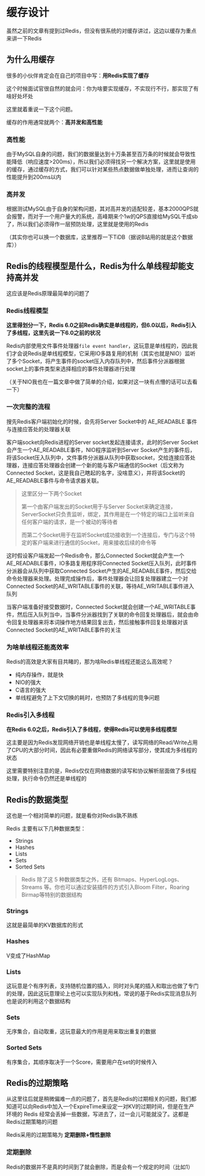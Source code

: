 # 缓存设计

虽然之前的文章有提到过Redis，但没有很系统的对缓存讲过，这边以缓存为重点来讲一下Redis

## 为什么用缓存

很多的小伙伴肯定会在自己的项目中写：**用Redis实现了缓存** 

这个时候面试官很自然的就会问：你为啥要实现缓存，不实现行不行，那实现了有啥好处坏处

这里就着重说一下这个问题。

缓存的作用通常就两个：**高并发和高性能**

### 高性能

由于MySQL自身的问题，我们的数据量达到十万条甚至百万条的时候就会导致性能降低（响应速度>200ms），所以我们必须得找另一个解决方案，这里就是使用的缓存，通过缓存的方式，我们可以针对某些热点数据做单独处理，进而让查询的性能提升到200ms以内

### 高并发

根据测试MySQL由于自身的架构问题，其对高并发的适配较差，基本2000QPS就会报警，而对于一个用户量大的系统，高峰期来个1w的QPS直接给MySQL干成sb了，所以我们必须得作一层预防处理，这里就是使用的Redis

（其实你也可以换一个数据库，这里推荐一下TiDB（据说B站用的就是这个数据库））

## Redis的线程模型是什么，Redis为什么单线程却能支持高并发

这应该是Redis原理最简单的问题了

### Redis线程模型

**这里得划分一下，Redis 6.0之前Redis确实是单线程的，但6.0以后，Redis引入了多线程，这里先说一下6.0之前的状况**

Redis内部使用文件事件处理器`file event handler`，这玩意是单线程的，因此我们才会说Redis是单线程模型，它采用IO多路复用的机制（其实也就是NIO）监听了多个Socket，将产生事件的socket压入内存队列中，然后事件分派器根据socket上的事件类型来选择相应的事件处理器进行处理

（关于NIO我也在一篇文章中做了简单的介绍，如果对这一块有点懵的话可以去看一下）

### 一次完整的流程

搜先Redis客户端初始化的时候，会先将Server Socket中的 AE_READABLE 事件与连接应答处的处理器关联

客户端socket向Redis进程的Server socket发起连接请求，此时的Server Socket会产生一个AE_READABLE事件，NIO程序监听到Server Socket产生的事件后，将该Socket压入队列中，文件事件分派器从队列中获取socket，交给连接应答处理器，连接应答处理器会创建一个新的能与客户端通信的Socket（后文称为Connected Socket，这是我自己瞎起的名字，没啥意义），并将该Socket的AE_READABLE事件与命令请求器关联。

> 这里区分一下两个Socket
> 
> 第一个由客户端发出的Socket用于与Server Socket来确定连接，ServerSocket只负责监听，绑定，其作用是在一个特定的端口上监听来自任何客户端的请求，是一个被动的等待者
> 
> 而第二个Socket用于在监听Socket成功接收到一个连接后，专门与这个特定的客户端来进行通信的Socket，用来接收后续的命令等


这时假设客户端发起一个Redis命令，那么Connected Socket就会产生一个AE_READABLE事件，IO多路复用程序将Connected Socket压入队列，此时事件分派器会从队列中获取Connected Socket产生的AE_READABLE事件，然后交给命令处理器来处理。处理完成操作后，事件处理器会让回复处理器建立一个对Connected Socket的AE_WRITABLE事件的关联，等待AE_WRITABLE事件进入队列

当客户端准备好接受数据时，Connected Socket就会创建一个AE_WRITABLE事件，然后压入队列当中，当事件分派器找到了关联的命令回复处理器后，就会由命令回复处理器来将本词操作地方结果回复出去，然后接触事件回复处理器对该Connected Socket的AE_WRITABLE事件的关注

### 为啥单线程还能高效率

Redis的高效是大家有目共睹的，那为啥Redis单线程还能这么高效呢？

- 纯内存操作，就是快
- NIO的强大
- C语言的强大
- 单线程避免了上下文切换的耗时，也预防了多线程的竞争问题

### Redis引入多线程

**在Redis 6.0之后，Redis引入了多线程，使得Redis可以使用多线程模型**

这主要是因为Redis发现网络开销也是单线程太慢了，读写网络的Read/Write占用了CPU的大部分时间，因此有必要重做Redis的网络读写部分，使其成为多线程的状态

这里需要特别注意的是，Redis仅仅在网络数据的读写和协议解析层面做了多线程处理，执行命令仍然还是单线程的


## Redis的数据类型

这也是一个相对简单的问题，就是看你对Redis孰不熟练

Redis 主要有以下几种数据类型：

- Strings
- Hashes
- Lists
- Sets
- Sorted Sets

> Redis 除了这 5 种数据类型之外，还有 Bitmaps、HyperLogLogs、Streams 等。你也可以通过安装插件的方式引入Bloom Filter，Roaring Birmap等特别的数据结构

### Strings

这就是最简单的KV数据库的形式

### Hashes

V变成了HashMap

### Lists

这玩意是个有序列表，支持随机位置的插入，同时对头尾的插入和取出也做了专门的处理，因此这玩意理论上也可以实现队列和栈，常说的基于Redis实现消息队列也是说的利用这个数据结构

### Sets

无序集合，自动取重，这玩意最大的作用是用来取出重复的数据

### Sorted Sets

有序集合，其顺序取决于一个Score，需要用户在set的时候传入

## Redis的过期策略

从这里往后就是稍微偏难一点的问题了，首先是Redis的过期相关的问题，我们都知道可以向Redis中加入一个ExpireTime来设定一对KV的过期时间，但是在生产环境的 Redis 经常会丢掉一些数据，写进去了，过一会儿可能就没了。这都是Redis过期策略的问题

Redis采用的过期策略为 **定期删除+惰性删除**

### 定期删除

Redis的数据并不是真的时间到了就会删除，而是会有一个规定的时间（比如1）

